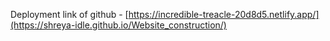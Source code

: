 Deployment link of github -  [https://incredible-treacle-20d8d5.netlify.app/](https://shreya-idle.github.io/Website_construction/)
